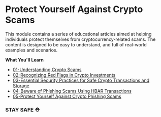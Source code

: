 # Protect Yourself Against Crypto Scams

This module contains a series of educational articles aimed at helping individuals protect themselves from cryptocurrency-related scams. The content is designed to be easy to understand, and full of real-world examples and scenarios.

**What You'll Learn**

- [01-Understanding Crypto Scams](./01-understanding-crypto-scams.md)
- [02-Recognizing Red Flags in Crypto Investments](./02-recognizing-red-flags-in-crypto-investments.md)
- [03-Essential Security Practices for Safe Crypto Transactions and Storage](./03-essential-security-practices-for-safe-crypto-transactions-and-storage.md)
- [04-Beware of Phishing Scams Using HBAR Transactions](./04-beware-of-phishing-scams-using-hbar-transactions.md)
- [05-Protect Yourself Against Crypto Phishing Scams](./05-protect-yourself-against-crypto-phishing-scams.md)

### STAY SAFE ⛑️
